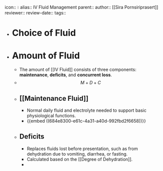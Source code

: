 icon:: 💧
alias:: IV Fluid Management
parent::
author:: [[Sira Pornsiriprasert]] 
reviewer::
review-date::
tags::

- # Choice of Fluid
- # Amount of Fluid
	- The amount of [[IV Fluid]] consists of three components: **maintenance**, **deficits**, and **concurrent loss**.
	- $$M + D + C$$
	- ## [[Maintenance Fluid]]
		- Normal daily fluid and electrolyte needed to support basic physiological functions.
		- {{embed ((684e8300-e61c-4a31-a40d-992fbd2f6658))}}
	- ## Deficits
		- Replaces fluids lost before presentation, such as from dehydration due to vomiting, diarrhea, or fasting.
		- Calculated based on the [[Degree of Dehydration]].
		-